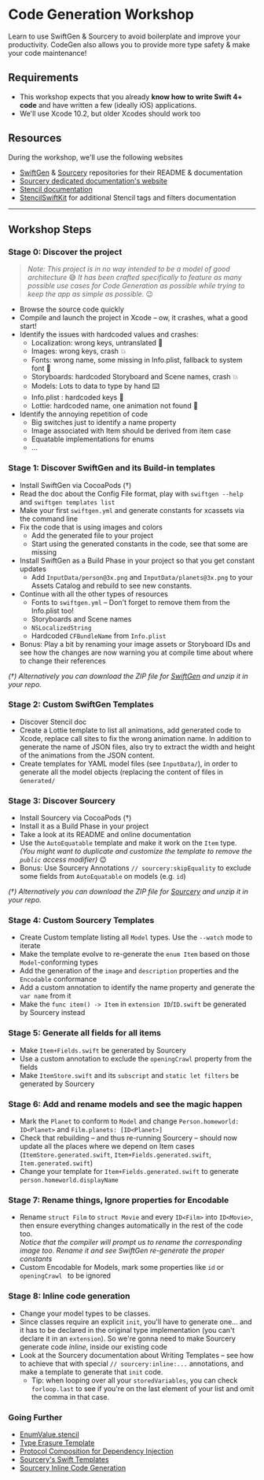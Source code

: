 # Code Generation Workshop

Learn to use SwiftGen & Sourcery to avoid boilerplate and improve your productivity. CodeGen also allows you to provide more type safety & make your code maintenance!

## Requirements

* This workshop expects that you already **know how to write Swift 4+ code** and have written a few (ideally iOS) applications.
* We'll use Xcode 10.2, but older Xcodes should work too

## Resources

During the workshop, we'll use the following websites

* [SwiftGen](https://github.com/SwiftGen/SwiftGen) & [Sourcery](https://github.com/krzysztofzablocki/Sourcery) repositories for their README & documentation
* [Sourcery dedicated documentation's website](https://cdn.rawgit.com/krzysztofzablocki/Sourcery/master/docs/index.html)
* [Stencil documentation](http://stencil.fuller.li/en/latest/builtins.html)
* [StencilSwiftKit](https://github.com/SwiftGen/StencilSwiftKit) for additional Stencil tags and filters documentation

---

## Workshop Steps

### Stage 0: Discover the project

> _Note: This project is in no way intended to be a model of good architecture_ 😅 _It has been crafted specifically to feature as many possible use cases for Code Generation as possible while trying to keep the app as simple as possible._ 😉

* Browse the source code quickly
* Compile and launch the project in Xcode – ow, it crashes, what a good start!
* Identify the issues with hardcoded values and crashes:
  * Localization: wrong keys, untranslated 🚫
  * Images: wrong keys, crash 💥
  * Fonts: wrong name, some missing in Info.plist, fallback to system font 🚫
  * Storyboards: hardcoded Storyboard and Scene names, crash 💥
  * Models: Lots to data to type by hand ⌨️
  * Info.plist : hardcoded keys 🚫
  * Lottie: hardcoded name, one animation not found 🚫
* Identify the annoying repetition of code
  * Big switches just to identify a name property
  * Image associated with Item should be derived from item case
  * Equatable implementations for enums
  * ...

### Stage 1: Discover SwiftGen and its Build-in templates

* Install SwiftGen via CocoaPods (†)
* Read the doc about the Config File format, play with `swiftgen --help` and `swiftgen templates list`
* Make your first `swiftgen.yml` and generate constants for xcassets via the command line
* Fix the code that is using images and colors
  * Add the generated file to your project
  * Start using the generated constants in the code, see that some are missing
* Install SwiftGen as a Build Phase in your project so that you get constant updates
  * Add `InputData/person@3x.png` and `InputData/planets@3x.png` to your Assets Catalog and rebuild to see new constants.
* Continue with all the other types of resources
  * Fonts to `swiftgen.yml` – Don't forget to remove them from the Info.plist too!
  * Storyboards and Scene names
  * `NSLocalizedString`
  * Hardcoded `CFBundleName` from `Info.plist`
* Bonus: Play a bit by renaming your image assets or Storyboard IDs and see how the changes are now warning you at compile time about where to change their references

_(†) Alternatively you can download the ZIP file for [SwiftGen](https://github.com/SwiftGen/SwiftGen/releases/latest) and unzip it in your repo._

### Stage 2: Custom SwiftGen Templates

* Discover Stencil doc
* Create a Lottie template to list all animations, add generated code to Xcode, replace call sites to fix the wrong animation name. In addition to generate the name of JSON files, also try to extract the width and height of the animations from the JSON content.
* Create templates for YAML model files (see `InputData/`), in order to generate all the model objects (replacing the content of files in `Generated/`

### Stage 3: Discover Sourcery

* Install Sourcery via CocoaPods (†)
* Install it as a Build Phase in your project
* Take a look at its README and online documentation
* Use the `AutoEquatable` template and make it work on the `Item` type.  
  _(You might want to duplicate and customize the template to remove the `public` access modifier)_ 😉
* Bonus: Use Sourcery Annotations `// sourcery:skipEquality` to exclude some fields from `AutoEquatable` on models (e.g. `id`)

_(†) Alternatively you can download the ZIP file for [Sourcery](https://github.com/krzysztofzablocki/Sourcery/releases/latest) and unzip it in your repo._

### Stage 4: Custom Sourcery Templates

* Create Custom template listing all `Model` types. Use the `--watch` mode to iterate
* Make the template evolve to re-generate the `enum Item` based on those `Model`-conforming types
* Add the generation of the `image` and `description` properties and the `Encodable` conformance
* Add a custom annotation to identify the name property and generate the `var name` from it
* Make the `func item() -> Item` in `extension ID`/`ID.swift` be generated by Sourcery instead

### Stage 5: Generate all fields for all items

* Make `Item+Fields.swift` be generated by Sourcery
* Use a custom annotation to exclude the `openingCrawl` property from the fields
* Make `ItemStore.swift` and its `subscript` and `static let filters` be generated by Sourcery

### Stage 6: Add and rename models and see the magic happen

* Mark the `Planet` to conform to `Model` and change `Person.homeworld: ID<Planet>` and `Film.planets: [ID<Planet>]`
* Check that rebuilding – and thus re-running Sourcery – should now update all the places where we depend on Item cases (`ItemStore.generated.swift`, `Item+Fields.generated.swift`, `Item.generated.swift`)
* Change your template for `Item+Fields.generated.swift` to generate `person.homeworld.displayName`

### Stage 7: Rename things, Ignore properties for Encodable

* Rename `struct Film` to `struct Movie` and every `ID<Film>` into `ID<Movie>`, then ensure everything changes automatically in the rest of the code too.  
  _Notice that the compiler will prompt us to rename the corresponding image too. Rename it and see SwiftGen re-generate the proper constants_
* Custom Encodable for Models, mark some properties like `id` or `openingCrawl ` to be ignored

### Stage 8: Inline code generation

* Change your model types to be classes.
* Since classes require an explicit `init`, you'll have to generate one... and it has to be declared in the original type implementation (you can't declare it in an `extension`). So we're gonna need to make Sourcery generate code _inline_, inside our existing code
* Look at the Sourcery documentation about Writing Templates – see how to achieve that with special `// sourcery:inline:...` annotations, and make a template to generate that `init` code.
  * Tip: when looping over all your `storedVariables`, you can check `forloop.last` to see if you're on the last element of your list and omit the comma in that case.

### Going Further

* [EnumValue.stencil](https://gist.github.com/AliSoftware/691eee22464b6f9e1796a85111a9c2ee)
* [Type Erasure Template](https://github.com/AliSoftware/SourceryTemplates#type-erasure)
* [Protocol Composition for Dependency Injection](https://github.com/AliSoftware/SourceryTemplates#autopropertiesprotocol)
* [Sourcery's Swift Templates](https://cdn.rawgit.com/krzysztofzablocki/Sourcery/master/docs/writing-templates.html#swift-templates)
* [Sourcery Inline Code Generation](https://cdn.rawgit.com/krzysztofzablocki/Sourcery/master/docs/writing-templates.html#inline-code-generation)

